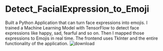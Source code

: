# Detect_FacialExpression_to_Emoji

Built a Python Application that can turn face expressions into emojis. 
I trained a Machine Learning Model with TensorFlow to detect face expressions like happy, 
sad, fearful and so on. Then I mapped those expressions to Emojis in real time.
The frontend uses TkInter and the entire functionality of the application.
![download](https://user-images.githubusercontent.com/74885072/178402554-7ca0c569-789a-44d1-8e81-cd6276e6132c.jpg)
